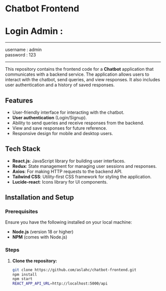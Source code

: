 # Chatbot Frontend
# Login Admin : 
_________________
username : admin
<br>
password : 123
_________________
This repository contains the frontend code for a **Chatbot** application that communicates with a backend service. The application allows users to interact with the chatbot, send queries, and view responses. It also includes user authentication and a history of saved responses.

## Features

- User-friendly interface for interacting with the chatbot.
- **User authentication** (Login/Signup).
- Ability to send queries and receive responses from the backend.
- View and save responses for future reference.
- Responsive design for mobile and desktop users.

## Tech Stack

- **React.js**: JavaScript library for building user interfaces.
- **Redux**: State management for managing user sessions and responses.
- **Axios**: For making HTTP requests to the backend API.
- **Tailwind CSS**: Utility-first CSS framework for styling the application.
- **Lucide-react**: Icons library for UI components.

## Installation and Setup

### Prerequisites

Ensure you have the following installed on your local machine:

- **Node.js** (version 18 or higher)
- **NPM** (comes with Node.js)

### Steps

1. **Clone the repository:**
   ```bash
   git clone https://github.com/aslahc/chatbot-frontend.git
   npm install
   npm start
   REACT_APP_API_URL=http://localhost:5000/api

